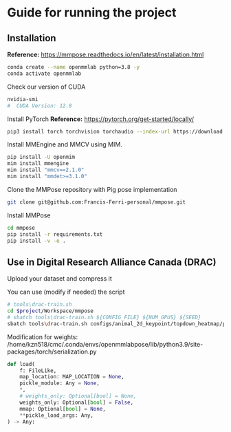 # Guide for running the project

## Installation
**Reference:** https://mmpose.readthedocs.io/en/latest/installation.html
```bash
conda create --name openmmlab python=3.8 -y
conda activate openmmlab
```

Check our version of CUDA
```bash
nvidia-smi
#  CUDA Version: 12.8
```

Install PyTorch
**Reference:** https://pytorch.org/get-started/locally/
```bash
pip3 install torch torchvision torchaudio --index-url https://download.pytorch.org/whl/cu124
```
 Install MMEngine and MMCV using MIM.
 ```bash
pip install -U openmim
mim install mmengine
mim install "mmcv==2.1.0"
mim install "mmdet>=3.1.0"
```

Clone the MMPose repository with Pig pose implementation
 ```bash
git clone git@github.com:Francis-Ferri-personal/mmpose.git
  ```

Install MMPose
```bash
cd mmpose
pip install -r requirements.txt
pip install -v -e .
```

## Use in Digital Research Alliance Canada (DRAC)

Upload your dataset and compress it

You can use (modify if needed) the script

```bash
# tools\drac-train.sh
cd $project/Workspace/mmpose
# sbatch tools\drac-train.sh ${CONFIG_FILE} ${NUM_GPUS} ${SEED}
sbatch tools\drac-train.sh configs/animal_2d_keypoint/topdown_heatmap/pigpose/td-hm_hrnet-w32_8xb64-210e_pigpose-256x256.py 2 42
```

Modification for weights:
/home/kzn518/cmc/.conda/envs/openmmlabpose/lib/python3.9/site-packages/torch/serialization.py
```python
def load(
    f: FileLike,
    map_location: MAP_LOCATION = None,
    pickle_module: Any = None,
    *,
    # weights_only: Optional[bool] = None,
    weights_only: Optional[bool] = False,
    mmap: Optional[bool] = None,
    **pickle_load_args: Any,
) -> Any:
```